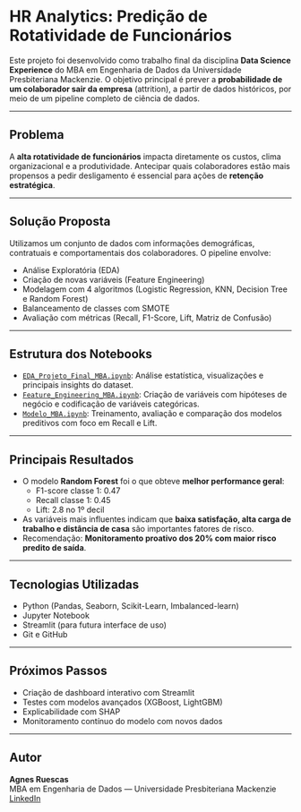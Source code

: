 #  HR Analytics: Predição de Rotatividade de Funcionários

Este projeto foi desenvolvido como trabalho final da disciplina **Data Science Experience** do MBA em Engenharia de Dados da Universidade Presbiteriana Mackenzie. O objetivo principal é prever a **probabilidade de um colaborador sair da empresa** (attrition), a partir de dados históricos, por meio de um pipeline completo de ciência de dados.

---

##  Problema

A **alta rotatividade de funcionários** impacta diretamente os custos, clima organizacional e a produtividade. Antecipar quais colaboradores estão mais propensos a pedir desligamento é essencial para ações de **retenção estratégica**.

---

##  Solução Proposta

Utilizamos um conjunto de dados com informações demográficas, contratuais e comportamentais dos colaboradores. O pipeline envolve:

-  Análise Exploratória (EDA)
-  Criação de novas variáveis (Feature Engineering)
-  Modelagem com 4 algoritmos (Logistic Regression, KNN, Decision Tree e Random Forest)
-  Balanceamento de classes com SMOTE
-  Avaliação com métricas (Recall, F1-Score, Lift, Matriz de Confusão)

---

##  Estrutura dos Notebooks

- [`EDA_Projeto_Final_MBA.ipynb`](./EDA_Projeto_Final_MBA.ipynb): Análise estatística, visualizações e principais insights do dataset.
- [`Feature_Engineering_MBA.ipynb`](./Feature_Engineering_MBA.ipynb): Criação de variáveis com hipóteses de negócio e codificação de variáveis categóricas.
- [`Modelo_MBA.ipynb`](./Modelo_MBA.ipynb): Treinamento, avaliação e comparação dos modelos preditivos com foco em Recall e Lift.

---

##  Principais Resultados

- O modelo **Random Forest** foi o que obteve **melhor performance geral**:
  - F1-score classe 1: 0.47
  - Recall classe 1: 0.45
  - Lift: 2.8 no 1º decil
- As variáveis mais influentes indicam que **baixa satisfação, alta carga de trabalho e distância de casa** são importantes fatores de risco.
- Recomendação: **Monitoramento proativo dos 20% com maior risco predito de saída**.

---

##  Tecnologias Utilizadas

- Python (Pandas, Seaborn, Scikit-Learn, Imbalanced-learn)
- Jupyter Notebook
- Streamlit (para futura interface de uso)
- Git e GitHub

---

##  Próximos Passos

- Criação de dashboard interativo com Streamlit
- Testes com modelos avançados (XGBoost, LightGBM)
- Explicabilidade com SHAP
- Monitoramento contínuo do modelo com novos dados

---

##  Autor

**Agnes Ruescas**  
MBA em Engenharia de Dados — Universidade Presbiteriana Mackenzie  
[LinkedIn](https://www.linkedin.com/in/agnesruescas/) 

